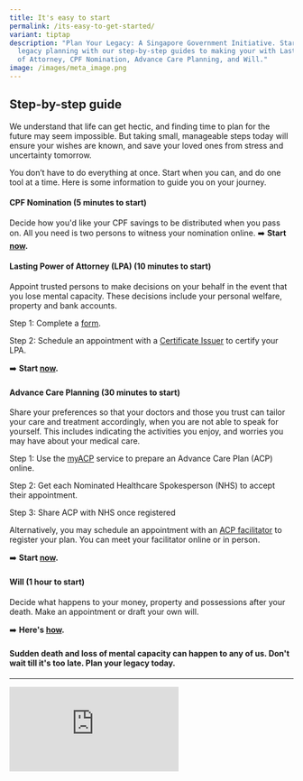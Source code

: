 ```yaml
---
title: It's easy to start
permalink: /its-easy-to-get-started/
variant: tiptap
description: "Plan Your Legacy: A Singapore Government Initiative. Start your
  legacy planning with our step-by-step guides to making your with Lasting Power
  of Attorney, CPF Nomination, Advance Care Planning, and Will."
image: /images/meta_image.png
---
```

<h2>Step-by-step guide</h2>
<p>We understand that life can get hectic, and finding time to plan for the
future may seem impossible. But taking small, manageable steps today will
ensure your wishes are known, and save your loved ones from stress and
uncertainty tomorrow.</p>
<p>You don’t have to do everything at once. Start when you can, and do one
tool at a time. Here is some information to guide you on your journey.</p>
<h4><strong>CPF Nomination (5 minutes to start)</strong></h4>
<p>Decide how you'd like your CPF savings to be distributed when you pass
on. All you need is two persons to witness your nomination online. ➡️ <strong>Start <a href="https://www.cpf.gov.sg/member/account-services/providing-for-your-loved-ones/making-a-cpf-nomination?utm_source=PYLstepbystep&amp;utm_medium=referral&amp;utm_campaign=PYLT" rel="noopener nofollow" target="_blank">now</a>.</strong>
</p>
<h4><strong>Lasting Power of Attorney (LPA) (10 minutes to start)</strong></h4>
<p>Appoint trusted persons to make decisions on your behalf in the event
that you lose mental capacity. These decisions include your personal welfare,
property and bank accounts.</p>
<p>Step 1: Complete a <a href="https://mylegacy.life.gov.sg/find-a-service/lpa/?utm_source=PYLstepbystep&amp;utm_medium=referral&amp;utm_campaign=PYLT" rel="noopener nofollow" target="_blank">form</a>.</p>
<p>Step 2: Schedule an appointment with a <a href="https://go.gov.sg/lpa-ci" rel="noopener nofollow" target="_blank">Certificate Issuer</a> to certify your LPA.</p>
<p>➡️ <strong>Start <a href="https://mylegacy.life.gov.sg/find-a-service/lpa/?utm_source=PYLstepbystep&amp;utm_medium=referral&amp;utm_campaign=PYLT" rel="noopener nofollow" target="_blank">now</a>.</strong>
</p>
<h4><strong>Advance Care Planning (30 minutes to start)</strong></h4>
<p>Share your preferences so that your doctors and those you trust can tailor
your care and treatment accordingly, when you are not able to speak for
yourself. This includes indicating the activities you enjoy, and worries
you may have about your medical care.</p>
<p>Step 1: Use the <a href="https://mylegacy.life.gov.sg/find-a-service/acp/?utm_source=PYLstepbystep&amp;utm_medium=referral&amp;utm_campaign=PYLT" rel="noopener nofollow" target="_blank">myACP</a> service
to prepare an Advance Care Plan (ACP) online.</p>
<p>Step 2: Get each Nominated Healthcare Spokesperson (NHS) to accept their
appointment.</p>
<p>Step 3: Share ACP with NHS once registered</p>
<p>Alternatively, you may schedule an appointment with an <a href="https://mylegacy.life.gov.sg/find-a-service/find-advance-care-plan-facilitator/?utm_source=PYLstepbystep&amp;utm_medium=referral&amp;utm_campaign=PYLT" rel="noopener nofollow" target="_blank">ACP facilitator</a> to
register your plan. You can meet your facilitator online or in person.</p>
<p>➡️ <strong>Start <a href="https://mylegacy.life.gov.sg/find-a-service/acp/?utm_source=PYLstepbystep&amp;utm_medium=referral&amp;utm_campaign=PYLT" rel="noopener nofollow" target="_blank">now</a>.</strong>
</p>
<h4><strong>Will (1 hour to start)</strong></h4>
<p>Decide what happens to your money, property and possessions after your
death. Make an appointment or draft your own will.</p>
<p>➡️ <strong>Here's <a href="https://mylegacy.life.gov.sg/end-of-life-planning/write-a-will/?utm_source=PYLstepbystep&amp;utm_medium=referral&amp;utm_campaign=PYLT" rel="noopener nofollow" target="_blank">how</a>.</strong>
</p>
<p></p>
<h4>Sudden death and loss of mental capacity can happen to any of us. Don't wait till it's too late. Plan your legacy today.</h4>
<hr>
<p></p>
<div class="iframe-wrapper">
<iframe allowfullscreen="true" frameborder="0" src="https://www.youtube.com/embed/HEotqRxSCbc?rel=0"></iframe>
</div>
<p></p>
<p></p>
<p></p>
<p></p>
<p></p>